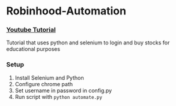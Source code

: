 # Robinhood-Automation

### [Youtube Tutorial](https://www.youtube.com/watch?v=Yq0Jf4bpSGM)
Tutorial that uses python and selenium to login and buy stocks for educational purposes

### Setup
1. Install Selenium and Python
2. Configure chrome path
3. Set username in password in config.py
4. Run script with ```python automate.py```
